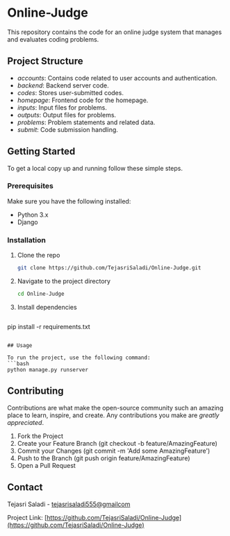 # Online-Judge

This repository contains the code for an online judge system that manages and evaluates coding problems.

## Project Structure

- *accounts*: Contains code related to user accounts and authentication.
- *backend*: Backend server code.
- *codes*: Stores user-submitted codes.
- *homepage*: Frontend code for the homepage.
- *inputs*: Input files for problems.
- *outputs*: Output files for problems.
- *problems*: Problem statements and related data.
- *submit*: Code submission handling.

## Getting Started

To get a local copy up and running follow these simple steps.

### Prerequisites

Make sure you have the following installed:
- Python 3.x
- Django

### Installation

1. Clone the repo
   ```bash
   git clone https://github.com/TejasriSaladi/Online-Judge.git
   ```
   
2. Navigate to the project directory
   ```bash 
   cd Online-Judge
   ```
   
3. Install dependencies
   ```bash
pip install -r requirements.txt
   ```

## Usage

To run the project, use the following command:
   ```bash
python manage.py runserver
   ```


## Contributing

Contributions are what make the open-source community such an amazing place to learn, inspire, and create. Any contributions you make are *greatly appreciated*.

1. Fork the Project
2. Create your Feature Branch (git checkout -b feature/AmazingFeature)
3. Commit your Changes (git commit -m 'Add some AmazingFeature')
4. Push to the Branch (git push origin feature/AmazingFeature)
5. Open a Pull Request


## Contact

Tejasri Saladi - [tejasrisaladi555@gmailcom](mailto:tejasrisaladi555@gmail.com)

Project Link: [https://github.com/TejasriSaladi/Online-Judge](https://github.com/TejasriSaladi/Online-Judge)
